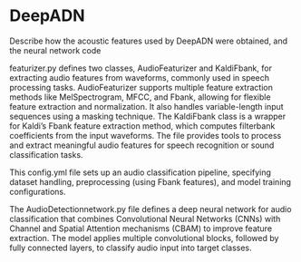 # DeepADN
Describe how the acoustic features used by DeepADN were obtained, and the neural network code

featurizer.py defines two classes, AudioFeaturizer and KaldiFbank, for extracting audio features from waveforms, commonly used in speech processing tasks. AudioFeaturizer supports multiple feature extraction methods like MelSpectrogram, MFCC, and Fbank, allowing for flexible feature extraction and normalization. It also handles variable-length input sequences using a masking technique. The KaldiFbank class is a wrapper for Kaldi’s Fbank feature extraction method, which computes filterbank coefficients from the input waveforms. The file provides tools to process and extract meaningful audio features for speech recognition or sound classification tasks.


This config.yml file sets up an audio classification pipeline, specifying dataset handling, preprocessing (using Fbank features), and model training configurations. 

The AudioDetectionnetwork.py file defines a deep neural network for audio classification that combines Convolutional Neural Networks (CNNs) with Channel and Spatial Attention mechanisms (CBAM) to improve feature extraction. The model applies multiple convolutional blocks, followed by fully connected layers, to classify audio input into target classes.
